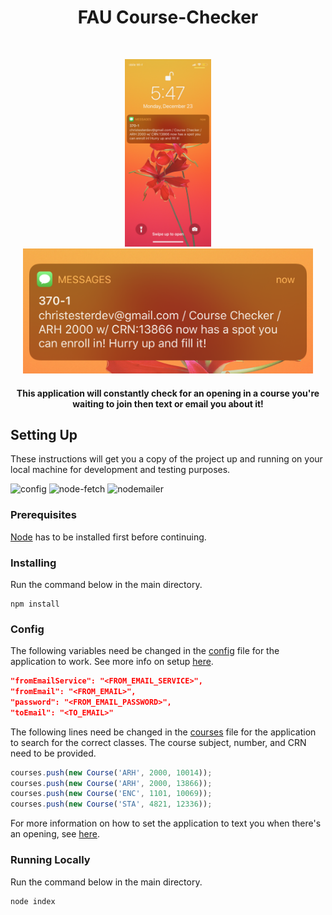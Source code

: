 <h1 align="center"> FAU Course-Checker </h1> <br>
<p align="center">
  <img alt="Front Page" src="images/screenshot1.PNG" height="300">
  <br>
  <img alt="Front Page" src="images/screenshot2.PNG" height="200">
</p>

<p align="center">
<h4 align="center">This application will constantly check for an opening in a course you're waiting to join then text or email you about it!</h4>    
</p>

## Setting Up

These instructions will get you a copy of the project up and running on your local machine for development and testing purposes.

![config](https://img.shields.io/badge/config-3.2.4-brightgreen)
![node-fetch](https://img.shields.io/badge/node--fetch-2.6.0-yellow)
![nodemailer](https://img.shields.io/badge/nodemailer-6.4.2-green)

### Prerequisites

[Node](https://nodejs.org) has to be installed first before continuing.

### Installing

Run the command below in the main directory.

```
npm install
```

### Config

The following variables need be changed in the [config](/config/default.json) file for the application to work. See more info on setup [here](https://nodemailer.com/about/).

```json
"fromEmailService": "<FROM_EMAIL_SERVICE>",
"fromEmail": "<FROM_EMAIL>",
"password": "<FROM_EMAIL_PASSWORD>",
"toEmail": "<TO_EMAIL>"
```

The following lines need be changed in the [courses](/models/courses.js) file for the application to search for the correct classes. The course subject, number, and CRN need to be provided.

```js
courses.push(new Course('ARH', 2000, 10014));
courses.push(new Course('ARH', 2000, 13866));
courses.push(new Course('ENC', 1101, 10069));
courses.push(new Course('STA', 4821, 12336));
```

For more information on how to set the application to text you when there's an opening, see [here](https://20somethingfinance.com/how-to-send-text-messages-sms-via-email-for-free/).

### Running Locally

Run the command below in the main directory.

```
node index
```